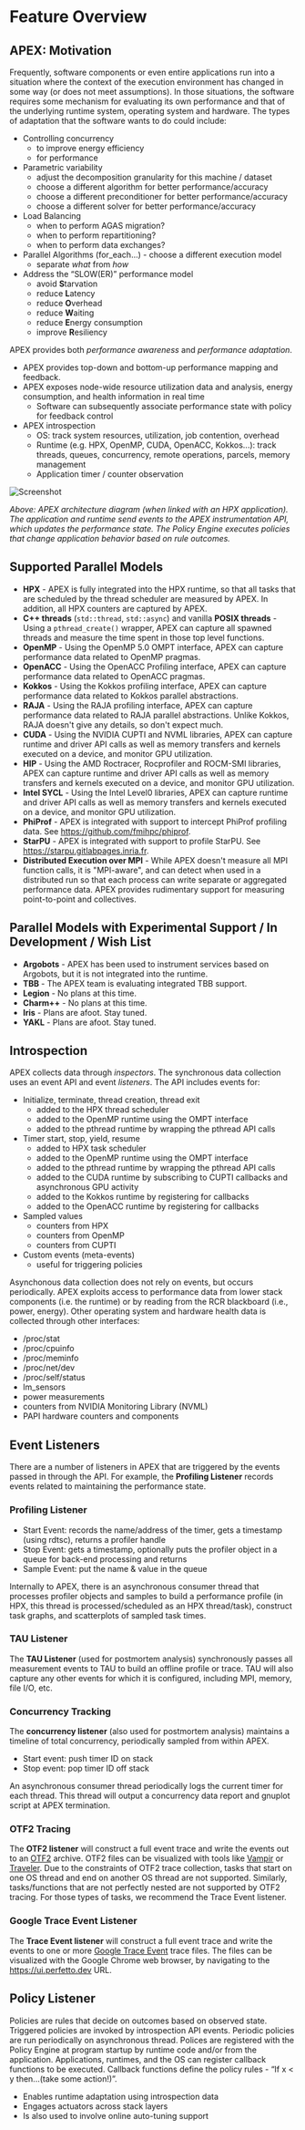 # Feature Overview

## APEX: Motivation

Frequently, software components or even entire applications run into a situation where the context of the execution environment has changed in some way (or does not meet assumptions). In those situations, the software requires some mechanism for evaluating its own performance and that of the underlying runtime system, operating system and hardware. The types of adaptation that the software wants to do could include:

* Controlling concurrency
	* to improve energy efficiency
	* for performance
* Parametric variability
	* adjust the decomposition granularity for this machine / dataset
	* choose a different algorithm for better performance/accuracy
	* choose a different preconditioner for better performance/accuracy
	* choose a different solver for better performance/accuracy
* Load Balancing
	* when to perform AGAS migration?
	* when to perform repartitioning?
	* when to perform data exchanges?
* Parallel Algorithms (for_each…) - choose a different execution model
	* separate *what* from *how*
* Address the “SLOW(ER)” performance model
	* avoid **S**tarvation
	* reduce **L**atency
	* reduce **O**verhead
	* reduce **W**aiting
	* reduce **E**nergy consumption
	* improve **R**esiliency

APEX provides both *performance awareness* and *performance adaptation*.

* APEX provides top-down and bottom-up performance mapping and feedback.
* APEX exposes node-wide resource utilization data and analysis, energy consumption, and health information in real time
	* Software can subsequently associate performance state with policy for feedback control
* APEX introspection
	* OS: track system resources, utilization, job contention, overhead
	* Runtime (e.g. HPX, OpenMP, CUDA, OpenACC, Kokkos...): track threads, queues, concurrency, remote operations, parcels, memory management
	* Application timer / counter observation

![Screenshot](img/APEX_arch.png)

*Above: APEX architecture diagram (when linked with an HPX application). The application and runtime send events to the APEX instrumentation API, which updates the performance state. The Policy Engine executes policies that change application behavior based on rule outcomes.*

## Supported Parallel Models

* **HPX** - APEX is fully integrated into the HPX runtime, so that all tasks that are scheduled by the thread scheduler are measured by APEX.  In addition, all HPX counters are captured by APEX.
* **C++ threads** (`std::thread`, `std::async`) and vanilla **POSIX threads** - Using a `pthread_create()` wrapper, APEX can capture all spawned threads and measure the time spent in those top level functions.
* **OpenMP** - Using the OpenMP 5.0 OMPT interface, APEX can capture performance data related to OpenMP pragmas.
* **OpenACC** - Using the OpenACC Profiling interface, APEX can capture performance data related to OpenACC pragmas.
* **Kokkos** - Using the Kokkos profiling interface, APEX can capture performance data related to Kokkos parallel abstractions.
* **RAJA** - Using the RAJA profiling interface, APEX can capture performance data related to RAJA parallel abstractions.  Unlike Kokkos, RAJA doesn't give any details, so don't expect much.
* **CUDA** - Using the NVIDIA CUPTI and NVML libraries, APEX can capture runtime and driver API calls as well as memory transfers and kernels executed on a device, and monitor GPU utilization.
* **HIP** - Using the AMD Roctracer, Rocprofiler and ROCM-SMI libraries, APEX can capture runtime and driver API calls as well as memory transfers and kernels executed on a device, and monitor GPU utilization.
* **Intel SYCL** - Using the Intel Level0 libraries, APEX can capture runtime and driver API calls as well as memory transfers and kernels executed on a device, and monitor GPU utilization.
* **PhiProf** - APEX is integrated with support to intercept PhiProf profiling data. See <https://github.com/fmihpc/phiprof>.
* **StarPU** - APEX is integrated with support to profile StarPU. See <https://starpu.gitlabpages.inria.fr>.
* **Distributed Execution over MPI** - While APEX doesn't measure all MPI function calls, it is "MPI-aware", and can detect when used in a distributed run so that each process can write separate or aggregated performance data. APEX provides rudimentary support for measuring point-to-point and collectives.

## Parallel Models with Experimental Support / In Development / Wish List

* **Argobots** - APEX has been used to instrument services based on Argobots, but it is not integrated into the runtime.
* **TBB** - The APEX team is evaluating integrated TBB support.
* **Legion** - No plans at this time.
* **Charm++** - No plans at this time.
* **Iris** - Plans are afoot. Stay tuned.
* **YAKL** - Plans are afoot. Stay tuned.

## Introspection

APEX collects data through *inspectors*. The synchronous data collection uses an event API and event *listeners*. The API includes events for:

* Initialize, terminate, thread creation, thread exit
	* added to the HPX thread scheduler
	* added to the OpenMP runtime using the OMPT interface
	* added to the pthread runtime by wrapping the pthread API calls
* Timer start, stop, yield, resume
	* added to HPX task scheduler
	* added to the OpenMP runtime using the OMPT interface
	* added to the pthread runtime by wrapping the pthread API calls
	* added to the CUDA runtime by subscribing to CUPTI callbacks and asynchronous GPU activity
	* added to the Kokkos runtime by registering for callbacks
	* added to the OpenACC runtime by registering for callbacks
* Sampled values
	* counters from HPX
	* counters from OpenMP
	* counters from CUPTI
* Custom events (meta-events)
	* useful for triggering policies

Asynchonous data collection does not rely on events, but occurs periodically.  APEX exploits access to performance data from lower stack components (i.e. the runtime) or by reading from the RCR blackboard (i.e., power, energy). Other operating system and hardware health data is collected through other interfaces:

* /proc/stat
* /proc/cpuinfo
* /proc/meminfo
* /proc/net/dev
* /proc/self/status
* lm_sensors
* power measurements
* counters from NVIDIA Monitoring Library (NVML)
* PAPI hardware counters and components

## Event Listeners

There are a number of listeners in APEX that are triggered by the events passed in through the API. For example, the **Profiling Listener** records events related to maintaining the performance state.

### Profiling Listener

* Start Event: records the name/address of the timer, gets a timestamp (using rdtsc), returns a profiler handle
* Stop Event: gets a timestamp, optionally puts the profiler object in a queue for back-end processing and returns
* Sample Event: put the name & value in the queue

Internally to APEX, there is an asynchronous consumer thread that processes profiler objects and samples to build a performance profile (in HPX, this thread is processed/scheduled as an HPX thread/task), construct task graphs, and scatterplots of sampled task times.

### TAU Listener

The **TAU Listener** (used for postmortem analysis) synchronously passes all measurement events to TAU to build an offline profile or trace. TAU will also capture any other events for which it is configured, including MPI, memory, file I/O, etc.

### Concurrency Tracking

The **concurrency listener** (also used for postmortem analysis) maintains a timeline of total concurrency, periodically sampled from  within APEX.

* Start event: push timer ID on stack
* Stop event: pop timer ID off stack

An asynchronous consumer thread periodically logs the current timer for each thread. This thread will output a concurrency data report and gnuplot script at APEX termination.

### OTF2 Tracing

The **OTF2 listener** will construct a full event trace and write the events out to an [OTF2](https://www.vi-hps.org/projects/score-p/) archive.  OTF2 files can be visualized with tools like [Vampir](https://tu-dresden.de/zih/forschung/projekte/vampir/index?set_language=en) or [Traveler](https://github.com/hdc-arizona/traveler-integrated).  Due to the constraints of OTF2 trace collection, tasks that start on one OS thread and end on another OS thread are not supported.  Similarly, tasks/functions that are not perfectly nested are not supported by OTF2 tracing.  For those types of tasks, we recommend the Trace Event listener.

### Google Trace Event Listener

The **Trace Event listener** will construct a full event trace and write the events to one or more [Google Trace Event](https://docs.google.com/document/d/1CvAClvFfyA5R-PhYUmn5OOQtYMH4h6I0nSsKchNAySU/edit#) trace files.  The files can be visualized with the Google Chrome web browser, by navigating to the <https://ui.perfetto.dev> URL. <!-- Other tools can be used to visualize or analyze traces, like [Catapult](https://chromium.googlesource.com/catapult). -->

## Policy Listener

Policies are rules that decide on outcomes based on observed state.
Triggered policies are invoked by introspection API events.
Periodic policies are run periodically on asynchronous thread.
Polices are registered with the Policy Engine at program startup by runtime code and/or from the application.
Applications, runtimes, and the OS can register callback functions to be executed.
Callback functions define the policy rules - “If x < y then...(take some action!)”.

* Enables runtime adaptation using introspection data
* Engages actuators across stack layers
* Is also used to involve online auto-tuning support




